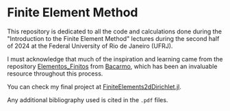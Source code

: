 # Finite Element Method

This repository is dedicated to all the code and calculations done during the "Introduction to the Finite Element Method" lectures during the second half of 2024 at the Federal University of Rio de Janeiro (UFRJ).

I must acknowledge that much of the inspiration and learning came from the repository [Elementos_Finitos](https://github.com/bacarmo/Elementos_Finitos) from [Bacarmo](https://github.com/bacarmo), which has been an invaluable resource throughout this process.

You can check my final project at [FiniteElements2dDirichlet.jl](https://github.com/joaovictorlopezpereira/FiniteElements2dDirichlet.jl).

Any additional bibliography used is cited in the ``.pdf`` files.
